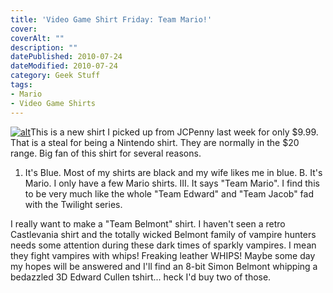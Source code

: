```yaml
---
title: 'Video Game Shirt Friday: Team Mario!'
cover: 
coverAlt: ""
description: ""
datePublished: 2010-07-24  
dateModified: 2010-07-24 
category: Geek Stuff
tags:
- Mario
- Video Game Shirts
---
```


[![alt](http://blog.worthyd.com/wp-content/uploads/2010/07/img_aWstQT-150x150.jpg)](http://blog.worthyd.com/wp-content/uploads/2010/07/img_aWstQT.jpg)This is a new shirt I picked up from JCPenny last week for only $9.99. That is a steal for being a Nintendo shirt. They are normally in the $20 range.  Big fan of this shirt for several reasons. 
<!-- more -->
1. It's Blue. Most of my shirts are black and my wife likes me in blue.
B. It's Mario. I only have a few Mario shirts.
III. It says "Team Mario". I find this to be very much like the whole "Team Edward" and "Team Jacob" fad with the Twilight series. 

I really want to make a "Team Belmont" shirt. I haven't seen a retro Castlevania shirt and the totally wicked Belmont family of vampire hunters needs some attention during these dark times of sparkly vampires.  I mean they fight vampires with whips!  Freaking leather WHIPS!  Maybe some day my hopes will be answered and I'll find an 8-bit Simon Belmont whipping a bedazzled 3D Edward Cullen tshirt... heck I'd buy two of those.
